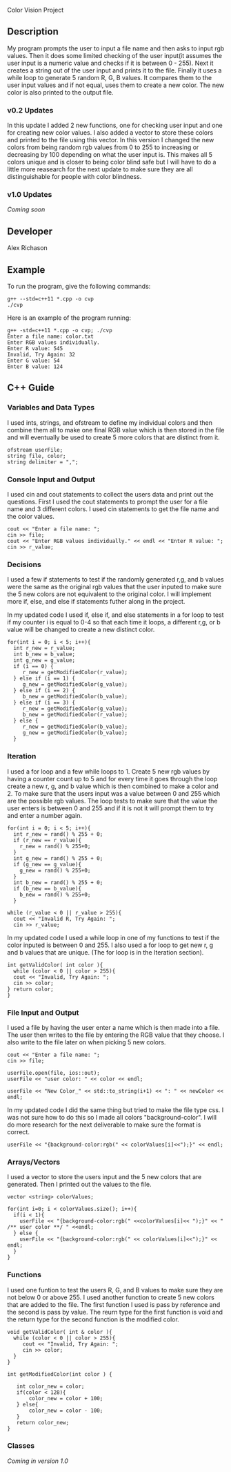 Color Vision Project

## Description

My program prompts the user to input a file name and then asks to input rgb values. 
Then it does some limited checking of the user input(it assumes the user input is a numeric value and checks if it is between 0 - 255). 
Next it creates a string out of the user input and prints it to the file.
Finally it uses a while loop to generate 5 random R, G, B values. It compares them to the user input values and if not equal, uses them to create a new color. The new color is also printed to the output file.


### v0.2 Updates

In this update I added 2 new functions, one for checking user input and one for creating new color values. I also added a vector to store these colors and printed to the file using this vector. In this version I changed the new colors from being random rgb values from 0 to 255 to increasing or decreasing by 100 depending on what the user input is. This makes all 5 colors unique and is closer to being color blind safe but I will have to do a little more reasearch for the next update to make sure they are all distinguishable for people with color blindness.

### v1.0 Updates

*Coming soon*


## Developer

Alex Richason

## Example

To run the program, give the following commands:

```
g++ --std=c++11 *.cpp -o cvp
./cvp
```

Here is an example of the program running:

```
g++ -std=c++11 *.cpp -o cvp; ./cvp
Enter a file name: color.txt
Enter RGB values individually.
Enter R value: 545
Invalid, Try Again: 32
Enter G value: 54
Enter B value: 124

```

## C++ Guide

### Variables and Data Types

I used ints, strings, and ofstream to define my individual colors and then combine them all to make one final RGB value which is then stored in the file and will eventually be used to create 5 more colors that are distinct from it.
```
ofstream userFile;
string file, color;
string delimiter = ",";
```
### Console Input and Output

I used cin and cout statements to collect the users data and print out the questions. First I used the cout statements to prompt the user for a file name and 3 different colors. I used cin statements to get the file name and the color values.

```
cout << "Enter a file name: ";
cin >> file;
cout << "Enter RGB values individually." << endl << "Enter R value: ";
cin >> r_value;
```

### Decisions

I used a few if statements to test if the randomly generated r,g, and b values were the same as the original rgb values that the user inputed to make sure the 5 new colors are not equivalent to the original color. I will implement more if, else, and else if statements futher along in the project. 

In my updated code I used if, else if, and else statements in a for loop to test if my counter i is equal to 0-4 so that each time it loops, a different r,g, or b value will be changed to create a new distinct color.
```
for(int i = 0; i < 5; i++){
  int r_new = r_value;
  int b_new = b_value;
  int g_new = g_value;
  if (i == 0) {
     r_new = getModifiedColor(r_value);
  } else if (i == 1) {
     g_new = getModifiedColor(g_value);
  } else if (i == 2) {
     b_new = getModifiedColor(b_value);
  } else if (i == 3) {
     r_new = getModifiedColor(g_value);
     b_new = getModifiedColor(r_value);
  } else {
     r_new = getModifiedColor(b_value);
     g_new = getModifiedColor(b_value);
  }
```

### Iteration

I used a for loop and a few while loops to 1. Create 5 new rgb values by having a counter count up to 5 and for every time it goes through the loop create a new r, g, and b value which is then combined to make a color and 2. To make sure that the users input was a value between 0 and 255 which are the possible rgb values. The loop tests to make sure that the value the user enters is between 0 and 255 and if it is not it will prompt them to try and enter a number again.
```
for(int i = 0; i < 5; i++){
  int r_new = rand() % 255 + 0;
  if (r_new == r_value){
    r_new = rand() % 255+0;
  }
  int g_new = rand() % 255 + 0;
  if (g_new == g_value){
    g_new = rand() % 255+0;
  }
  int b_new = rand() % 255 + 0;
  if (b_new == b_value){
    b_new = rand() % 255+0;
  }
```
```
while (r_value < 0 || r_value > 255){
  cout << "Invalid R, Try Again: ";
  cin >> r_value;
```
In my updated code I used a while loop in one of my functions to test if the color inputed is between 0 and 255. I also used a for loop to get new r, g and b values that are unique.  (The for loop is in the Iteration section). 
```
int getValidColor( int color ){
  while (color < 0 || color > 255){
  cout << "Invalid, Try Again: ";
  cin >> color;
} return color;
}
```


### File Input and Output

I used a file by having the user enter a name which is then made into a file. The user then writes to the file by entering the RGB value that they choose. I also write to the file later on when picking 5 new colors.
```
cout << "Enter a file name: ";
cin >> file;
```
```
userFile.open(file, ios::out);
userFile << "user color: " << color << endl;
```
```
userFile << "New Color_" << std::to_string(i+1) << ": " << newColor << endl;
```
In my updated code I did the same thing but tried to make the file type css. I was not sure how to do this so I made all colors "background-color". I will do more research for the next deliverable to make sure the format is correct.
```
userFile << "{background-color:rgb(" << colorValues[i]<<");}" << endl;
```

### Arrays/Vectors

I used a vector to store the users input and the 5 new colors that are generated. Then I printed out the values to the file.
```
vector <string> colorValues;
```
```
for(int i=0; i < colorValues.size(); i++){
  if(i < 1){
    userFile << "{background-color:rgb(" <<colorValues[i]<< ");}" << " /** user color **/ " <<endl;
  } else {
    userFile << "{background-color:rgb(" << colorValues[i]<<");}" << endl;
  }
}
```
### Functions

I used one funtion to test the users R, G, and B values to make sure they are not below 0 or above 255. I used another function to create 5 new colors that are added to the file. The first function I used is pass by reference and the second is pass by value. The reurn type for the first function is void and the return type for the second function is the modified color.
```
void getValidColor( int & color ){
  while (color < 0 || color > 255){
     cout << "Invalid, Try Again: ";
     cin >> color;
  } 
}
```
```
int getModifiedColor(int color ) {

   int color_new = color;
   if(color < 128){
       color_new = color + 100;
   } else{
       color_new = color - 100;
   }
   return color_new;
}
```



### Classes

*Coming in version 1.0*

